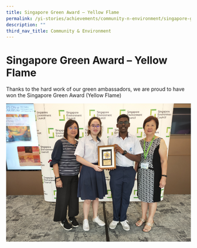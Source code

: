 ```yaml
---
title: Singapore Green Award – Yellow Flame
permalink: /yi-stories/achievements/community-n-environment/singapore-green-award-yellow-flame/
description: ""
third_nav_title: Community & Environment
---
```

# **Singapore Green Award – Yellow Flame**

Thanks to the hard work of our green ambassadors, we are proud to have won the Singapore Green Award (Yellow Flame)

![](/images/yellow%20flame%20.png)